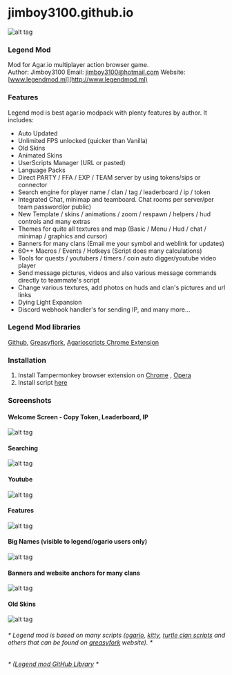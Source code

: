 # jimboy3100.github.io

![alt tag](https://raw.githubusercontent.com/jimboy3100/legend.github.io/master/banners/iconmod3.png)
### Legend Mod

Mod for Agar.io multiplayer action browser game.  
Author: Jimboy3100       Email: jimboy3100@hotmail.com
Website: [www.legendmod.ml](http://www.legendmod.ml)
### Features 
Legend mod is best agar.io modpack with plenty features by author. It includes: 
* Auto Updated
* Unlimited FPS unlocked (quicker than Vanilla)
* Old Skins
* Animated Skins
* UserScripts Manager (URL or pasted)
* Language Packs
* Direct PARTY / FFA / EXP / TEAM server by using tokens/sips or connector
* Search engine for player name / clan / tag / leaderboard / ip / token
* Integrated Chat, minimap and teamboard. Chat rooms per server/per team password(or public)
* New Template / skins / animations / zoom / respawn / helpers / hud controls and many extras
* Themes for quite all textures and map (Basic / Menu / Hud / chat / minimap / graphics and cursor)
* Banners for many clans (Email me your symbol and weblink for updates)
* 60++ Macros / Events / Hotkeys (Script does many calculations)
* Tools for quests / youtubers / timers / coin auto digger/youtube video player
* Send message pictures, videos and also various message commands directly to teammate's script
* Change various textures, add photos on huds and clan's pictures and url links
* Dying Light Expansion
* Discord webhook handler's for sending IP, and many more...

### Legend Mod libraries
[Github](https://github.com/jimboy3100/jimboy3100.github.io/),
[Greasyfiork](https://greasyfork.org/en/users/128990-iamlegend),
[Agarioscripts Chrome Extension](https://chrome.google.com/webstore/detail/agarioscripts/mdplfilkfjaooppknpadacedpeggland)

### Installation 
1. Install Tampermonkey browser extension on [Chrome](https://chrome.google.com/webstore/detail/tampermonkey/dhdgffkkebhmkfjojejmpbldmpobfkfo) , [Opera](https://addons.opera.com/en/extensions/details/tampermonkey-beta)
2. Install script [here](https://jimboy3100.github.io/legendmod.user.js)  

### Screenshots

#### Welcome Screen - Copy Token, Leaderboard, IP

![alt tag](https://jimboy3100.github.io/banners/dyinglightback12.jpg)

#### Searching

![alt tag](https://jimboy3100.github.io/banners/legendmodsearch.jpg)

#### Youtube
![alt tag](https://jimboy3100.github.io/banners/legendmod1.jpg)

#### Features
![alt tag](https://jimboy3100.github.io/banners/dyinglightad6.jpg)

#### Big Names (visible to legend/ogario users only)
![alt tag](https://jimboy3100.github.io/banners/dyinglightback11.jpg)

#### Banners and website anchors for many clans
![alt tag](https://jimboy3100.github.io/banners/pic6.png)

#### Old Skins
![alt tag](https://jimboy3100.github.io/banners/dyinglightad4.jpg)

###### * Legend mod is based on many scripts ([ogario](http://ogario.ovh/), [kitty](https://kittymod.github.io/), [turtle clan scripts](https://www.youtube.com/channel/UCQ-V2VrQawc8Xi6b_mH8Law) and others that can be found on [greasyfork](https://greasyfork.org/tr/scripts/by-site/agar.io) website). *

###### * ([Legend mod GitHub Library](https://github.com/jimboy3100/jimboy3100.github.io) *
